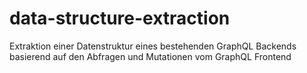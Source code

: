 # data-structure-extraction
Extraktion einer Datenstruktur eines bestehenden GraphQL Backends basierend auf den Abfragen und Mutationen vom GraphQL Frontend
